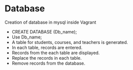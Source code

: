 # Database
Creation of database in mysql inside Vagrant
- CREATE DATABASE (Db_name);
- Use Db_name;
- A table for students, courses, and teachers is generated.
- In each table, records are entered.
- Records from the each table are displayed.
- Replace the records in each table.
- Remove records from the database.
